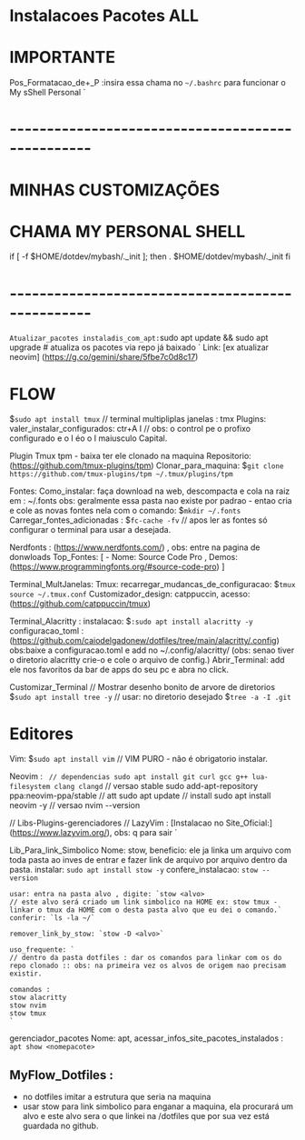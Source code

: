 # Instalacoes Pacotes ALL

# IMPORTANTE
Pos_Formatacao_de+_P :insira essa chama no `~/.bashrc` para funcionar o My sShell Personal
`
# -------------------------------------------------
# MINHAS CUSTOMIZAÇÕES

# CHAMA MY PERSONAL SHELL
if [ -f $HOME/dotdev/mybash/._init ]; then
    . $HOME/dotdev/mybash/._init
fi


# -------------------------------------------------
`
Atualizar_pacotes
  instaladis_com_apt: `sudo apt update && sudo apt upgrade # atualiza os pacotes via repo já baixado `
Link: [ex atualizar neovim] (https://g.co/gemini/share/5fbe7c0d8c17)

# FLOW <Produtividade Dev>

$`sudo apt install tmux`
// terminal multipliplas janelas : tmx
Plugins:
valer_instalar_configurados: ctr+A I // obs: o control pe o profixo configurado e o I éo o I maiusculo Capital.

Plugin Tmux tpm - baixa ter ele clonado na maquina
Repositorio: (https://github.com/tmux-plugins/tpm)
Clonar_para_maquina: $`git clone https://github.com/tmux-plugins/tpm ~/.tmux/plugins/tpm`

Fontes:
Como_instalar: faça download na web, descompacta e cola na raiz em : ~/.fonts
obs: geralmente essa pasta nao existe por padrao - entao cria e cole as novas fontes nela
com o comando: $`mkdir ~/.fonts`
Carregar_fontes_adicionadas : $`fc-cache -fv` // apos ler as fontes só configurar o terminal para usar a desejada.

Nerdfonts : (https://www.nerdfonts.com/) , obs: entre na pagina de donwloads
    Top_Fontes: [
        - Nome: Source Code Pro , Demos: (https://www.programmingfonts.org/#source-code-pro)
    ]

Terminal_MultJanelas:
Tmux: recarregar_mudancas_de_configuracao: $`tmux source ~/.tmux.conf`
Customizador_design: catppuccin, acesso: (https://github.com/catppuccin/tmux)

Terminal_Alacritty : instalacao: $`:sudo apt install alacritty -y`
configuracao_toml : (https://github.com/caiodelgadonew/dotfiles/tree/main/alacritty/.config)
obs:baixe a configuracao.toml e add no ~/.config/alacritty/ (obs: senao tiver o diretorio alacritty crie-o e cole o arquivo de config.)
Abrir_Terminal: add ele nos favoritos da bar de apps do seu pc e abra no click.

Customizar_Terminal
 // Mostrar desenho bonito de arvore de diretorios
 $`sudo apt install tree -y`
 // usar: no diretorio desejado $`tree -a -I .git`


# Editores
Vim: $`sudo apt install vim` // VIM PURO - não é obrigatorio instalar.

Neovim : `
  // dependencias
  sudo apt install git curl gcc g++ lua-filesystem clang clangd`
  // versao stable
  sudo add-apt-repository ppa:neovim-ppa/stable
  // att
  sudo apt update
  // install
  sudo apt install neovim -y
  // versao
  nvim --version

  // Libs-Plugins-gerenciadores
  // LazyVim :
  [Instalacao no Site_Oficial:] (https://www.lazyvim.org/), obs: q para sair
  `

Lib_Para_link_Simbolico
    Nome: stow, beneficio: ele ja linka um arquivo com toda pasta ao inves de entrar e fazer link de arquivo por arquivo dentro da pasta.
    instalar: `sudo apt install stow -y`
    confere_instalacao: `stow --version`

    usar: entra na pasta alvo , digite: `stow <alvo>
    // este alvo será criado um link simbolico na HOME ex: stow tmux - linkar o tmux da HOME com o desta pasta alvo que eu dei o comando.`
    conferir: `ls -la ~/`

    remover_link_by_stow: `stow -D <alvo>`

    uso_frequente: `
    // dentro da pasta dotfiles : dar os comandos para linkar com os do repo clonado :: obs: na primeira vez os alvos de origem nao precisam existir.

    comandos :
    stow alacritty
    stow nvim
    stow tmux
    `

gerenciador_pacotes
    Nome: apt,
    acessar_infos_site_pacotes_instalados : `apt show <nomepacote>`

MyFlow_Dotfiles :
-
- no dotfiles imitar a estrutura que seria na maquina
- usar stow para link simbolico para enganar a maquina, ela procurará um alvo e este alvo sera o que linkei na /dotfiles que por sua vez está guardada no github.
